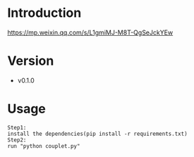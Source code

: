 # Introduction
https://mp.weixin.qq.com/s/L1gmiMJ-M8T-QgSeJckYEw

# Version
- v0.1.0

# Usage
```
Step1:
install the dependencies(pip install -r requirements.txt)
Step2:
run "python couplet.py"
```